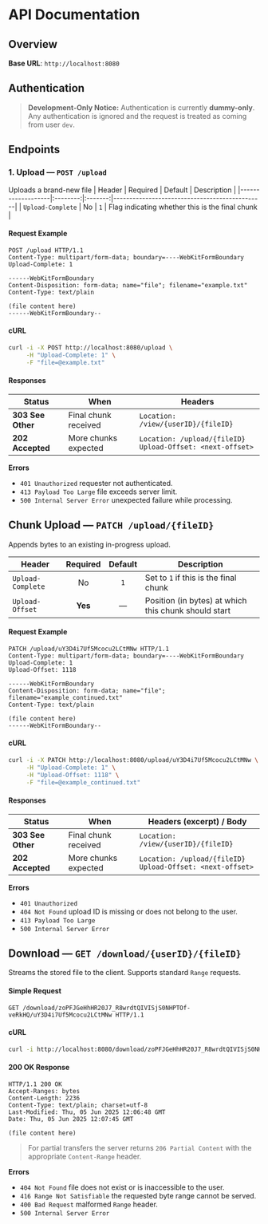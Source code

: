 # API Documentation

## Overview
**Base URL**: `http://localhost:8080`

## Authentication

> **Development-Only Notice:**
> Authentication is currently **dummy-only**. Any authentication is ignored and the request is treated as coming from user `dev`.

## Endpoints

### 1. Upload — **`POST /upload`**

Uploads a brand-new file
| Header            | Required | Default | Description                                   |
|-------------------|:--------:|:-------:|-----------------------------------------------|
| `Upload-Complete` |   No     |  `1`    | Flag indicating whether this is the final chunk |

#### Request Example
```http
POST /upload HTTP/1.1
Content-Type: multipart/form-data; boundary=----WebKitFormBoundary
Upload-Complete: 1

------WebKitFormBoundary
Content-Disposition: form-data; name="file"; filename="example.txt"
Content-Type: text/plain

(file content here)
------WebKitFormBoundary--
```

#### cURL
```bash
curl -i -X POST http://localhost:8080/upload \
     -H "Upload-Complete: 1" \
     -F "file=@example.txt"
```

#### Responses
| Status            | When                 | Headers                                        |
| ----------------- | -------------------- | -------------------------------------------------------------- |
| **303 See Other** | Final chunk received | `Location: /view/{userID}/{fileID}`                            |
| **202 Accepted**  | More chunks expected | `Location: /upload/{fileID}`<br>`Upload-Offset: <next-offset>` |

**Errors**
- `401 Unauthorized` requester not authenticated.
- `413 Payload Too Large` file exceeds server limit.
- `500 Internal Server Error` unexpected failure while processing.

## Chunk Upload — **`PATCH /upload/{fileID}`**

Appends bytes to an existing in-progress upload.

| Header            | Required | Default | Description                                          |
| ----------------- | :------: | :-----: | ---------------------------------------------------- |
| `Upload-Complete` |    No    |   `1`   | Set to `1` if this is the final chunk                |
| `Upload-Offset`   |  **Yes** |    —    | Position (in bytes) at which this chunk should start |

#### Request Example
```http
PATCH /upload/uY3D4i7Uf5Mcocu2LCtMNw HTTP/1.1
Content-Type: multipart/form-data; boundary=----WebKitFormBoundary
Upload-Complete: 1
Upload-Offset: 1118

------WebKitFormBoundary
Content-Disposition: form-data; name="file"; filename="example_continued.txt"
Content-Type: text/plain

(file content here)
------WebKitFormBoundary--
```

#### cURL
```bash
curl -i -X PATCH http://localhost:8080/upload/uY3D4i7Uf5Mcocu2LCtMNw \
     -H "Upload-Complete: 1" \
     -H "Upload-Offset: 1118" \
     -F "file=@example_continued.txt"
```

#### Responses
| Status            | When                 | Headers (excerpt) / Body                                       |
| ----------------- | -------------------- | -------------------------------------------------------------- |
| **303 See Other** | Final chunk received | `Location: /view/{userID}/{fileID}`                            |
| **202 Accepted**  | More chunks expected | `Location: /upload/{fileID}`<br>`Upload-Offset: <next-offset>` |

**Errors**
- `401 Unauthorized`
- `404 Not Found` upload ID is missing or does not belong to the user.
- `413 Payload Too Large`
- `500 Internal Server Error`

## Download — **`GET /download/{userID}/{fileID}`**

Streams the stored file to the client. Supports standard `Range` requests.

#### Simple Request
```http
GET /download/zoPFJGeHhHR20J7_R8wrdtQIVISjS0NHPTOf-veRkHQ/uY3D4i7Uf5Mcocu2LCtMNw HTTP/1.1
```` 

#### cURL
```bash
curl -i http://localhost:8080/download/zoPFJGeHhHR20J7_R8wrdtQIVISjS0NHPTOf-veRkHQ/uY3D4i7Uf5Mcocu2LCtMNw
```

#### 200 OK Response
```http
HTTP/1.1 200 OK
Accept-Ranges: bytes
Content-Length: 2236
Content-Type: text/plain; charset=utf-8
Last-Modified: Thu, 05 Jun 2025 12:06:48 GMT
Date: Thu, 05 Jun 2025 12:07:45 GMT

(file content here)
```

> For partial transfers the server returns `206 Partial Content` with the appropriate `Content-Range` header.

**Errors**
- `404 Not Found` file does not exist or is inaccessible to the user.
- `416 Range Not Satisfiable` the requested byte range cannot be served.
- `400 Bad Request` malformed `Range` header.
- `500 Internal Server Error`
